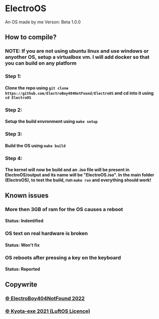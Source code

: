 # ElectroOS
An OS made by me
Verson: Beta 1.0.0

## How to compile?

### NOTE: If you are not using ubuntu linux and use windows or anyother OS, setup a virtualbox vm. I will add docker so that you can build on any platform

### Step 1:
#### Clone the repo using ``git clone https://github.com/ElectroBoy404NotFound/ElectroOS`` and cd into it using ``cd ElectroOS``
### Step 2:
#### Setup the build envronment using ``make setup``
### Step 3:
#### Build the OS using ``make build``
### Step 4:
#### The kernel will now be build and an .iso file will be present in ElectroOS/output and its name will be "ElectroOS.iso". In the main folder (ElectroOS), to test the build, run ``make run`` and everything should work!

## Known issues
### More then 3GB of ram for the OS causes a reboot 
#### Status: Indentified
### OS text on real hardware is broken
#### Status: Won't fix
### OS reboots after pressing a key on the keyboard
#### Status: Reported

## Copywrite
### <a href="https://github.com/ElectroBoy404NotFound/ElectroOS"> © ElectroBoy404NotFound 2022 <a>
### <a href="https://github.com/ElectroBoy404NotFound/ElectroOS"> © Kyota-exe 2021 <a> <a href="https://github.com/Kyota-exe/LuftOS/blob/master/LICENSE">(LuftOS Licence)</a>
